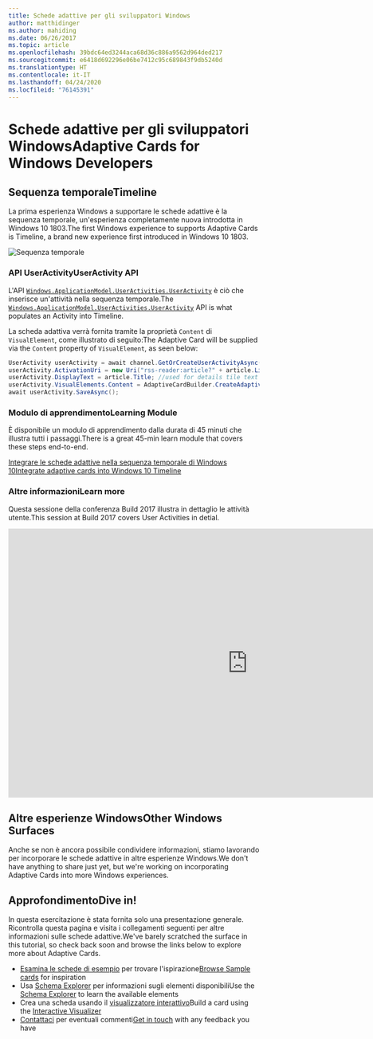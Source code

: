 ```yaml
---
title: Schede adattive per gli sviluppatori Windows
author: matthidinger
ms.author: mahiding
ms.date: 06/26/2017
ms.topic: article
ms.openlocfilehash: 39bdc64ed3244aca68d36c886a9562d964ded217
ms.sourcegitcommit: e6418d692296e06be7412c95c689843f9db5240d
ms.translationtype: HT
ms.contentlocale: it-IT
ms.lasthandoff: 04/24/2020
ms.locfileid: "76145391"
---
```

# <a name="adaptive-cards-for-windows-developers"></a><span data-ttu-id="9fc25-102">Schede adattive per gli sviluppatori Windows</span><span class="sxs-lookup"><span data-stu-id="9fc25-102">Adaptive Cards for Windows Developers</span></span>

## <a name="timeline"></a><span data-ttu-id="9fc25-103">Sequenza temporale</span><span class="sxs-lookup"><span data-stu-id="9fc25-103">Timeline</span></span>

<span data-ttu-id="9fc25-104">La prima esperienza Windows a supportare le schede adattive è la sequenza temporale, un'esperienza completamente nuova introdotta in Windows 10 1803.</span><span class="sxs-lookup"><span data-stu-id="9fc25-104">The first Windows experience to supports Adaptive Cards is Timeline, a brand new experience first introduced in Windows 10 1803.</span></span> 

![Sequenza temporale](media/windows/timeline.png)

### <a name="useractivity-api"></a><span data-ttu-id="9fc25-106">API UserActivity</span><span class="sxs-lookup"><span data-stu-id="9fc25-106">UserActivity API</span></span>

<span data-ttu-id="9fc25-107">L'API [`Windows.ApplicationModel.UserActivities.UserActivity`](https://docs.microsoft.com/uwp/api/windows.applicationmodel.useractivities.useractivity) è ciò che inserisce un'attività nella sequenza temporale.</span><span class="sxs-lookup"><span data-stu-id="9fc25-107">The [`Windows.ApplicationModel.UserActivities.UserActivity`](https://docs.microsoft.com/uwp/api/windows.applicationmodel.useractivities.useractivity) API is what populates an Activity into Timeline.</span></span>

<span data-ttu-id="9fc25-108">La scheda adattiva verrà fornita tramite la proprietà `Content` di `VisualElement`, come illustrato di seguito:</span><span class="sxs-lookup"><span data-stu-id="9fc25-108">The Adaptive Card will be supplied via the `Content` property of `VisualElement`, as seen below:</span></span>

```csharp
UserActivity userActivity = await channel.GetOrCreateUserActivityAsync(activityId, new HostName("contoso.com"));
userActivity.ActivationUri = new Uri("rss-reader:article?" + article.Link);
userActivity.DisplayText = article.Title; //used for details tile text
userActivity.VisualElements.Content = AdaptiveCardBuilder.CreateAdaptiveCardFromJson(jsonString);
await userActivity.SaveAsync();
```

### <a name="learning-module"></a><span data-ttu-id="9fc25-109">Modulo di apprendimento</span><span class="sxs-lookup"><span data-stu-id="9fc25-109">Learning Module</span></span>

<span data-ttu-id="9fc25-110">È disponibile un modulo di apprendimento dalla durata di 45 minuti che illustra tutti i passaggi.</span><span class="sxs-lookup"><span data-stu-id="9fc25-110">There is a great 45-min learn module that covers these steps end-to-end.</span></span>

[<span data-ttu-id="9fc25-111">Integrare le schede adattive nella sequenza temporale di Windows 10</span><span class="sxs-lookup"><span data-stu-id="9fc25-111">Integrate adaptive cards into Windows 10 Timeline</span></span>](https://docs.microsoft.com/learn/modules/integrate-app-into-windows-10-timeline/)

### <a name="learn-more"></a><span data-ttu-id="9fc25-112">Altre informazioni</span><span class="sxs-lookup"><span data-stu-id="9fc25-112">Learn more</span></span>

<span data-ttu-id="9fc25-113">Questa sessione della conferenza Build 2017 illustra in dettaglio le attività utente.</span><span class="sxs-lookup"><span data-stu-id="9fc25-113">This session at Build 2017 covers User Activities in detial.</span></span>

<iframe src="https://channel9.msdn.com/Events/Build/2017/B8108/player" width="960" height="540" allowFullScreen frameBorder="0"></iframe>

## <a name="other-windows-surfaces"></a><span data-ttu-id="9fc25-114">Altre esperienze Windows</span><span class="sxs-lookup"><span data-stu-id="9fc25-114">Other Windows Surfaces</span></span>
<span data-ttu-id="9fc25-115">Anche se non è ancora possibile condividere informazioni, stiamo lavorando per incorporare le schede adattive in altre esperienze Windows.</span><span class="sxs-lookup"><span data-stu-id="9fc25-115">We don't have anything to share just yet, but we're working on incorporating Adaptive Cards into more Windows experiences.</span></span>

## <a name="dive-in"></a><span data-ttu-id="9fc25-116">Approfondimento</span><span class="sxs-lookup"><span data-stu-id="9fc25-116">Dive in!</span></span>

<span data-ttu-id="9fc25-117">In questa esercitazione è stata fornita solo una presentazione generale. Ricontrolla questa pagina e visita i collegamenti seguenti per altre informazioni sulle schede adattive.</span><span class="sxs-lookup"><span data-stu-id="9fc25-117">We've barely scratched the surface in this tutorial, so check back soon and browse the links below to explore more about Adaptive Cards.</span></span>

* <span data-ttu-id="9fc25-118">[Esamina le schede di esempio](http://adaptivecards.io/samples/) per trovare l'ispirazione</span><span class="sxs-lookup"><span data-stu-id="9fc25-118">[Browse Sample cards](http://adaptivecards.io/samples/) for inspiration</span></span>
* <span data-ttu-id="9fc25-119">Usa [Schema Explorer](http://adaptivecards.io/explorer) per informazioni sugli elementi disponibili</span><span class="sxs-lookup"><span data-stu-id="9fc25-119">Use the [Schema Explorer](http://adaptivecards.io/explorer) to learn the available elements</span></span>
* <span data-ttu-id="9fc25-120">Crea una scheda usando il [visualizzatore interattivo](http://adaptivecards.io/visualizer/index.html?hostApp=Skype)</span><span class="sxs-lookup"><span data-stu-id="9fc25-120">Build a card using the [Interactive Visualizer](http://adaptivecards.io/visualizer/index.html?hostApp=Skype)</span></span>
* <span data-ttu-id="9fc25-121">[Contattaci](http://adaptivecards.io/connect) per eventuali commenti</span><span class="sxs-lookup"><span data-stu-id="9fc25-121">[Get in touch](http://adaptivecards.io/connect) with any feedback you have</span></span>
